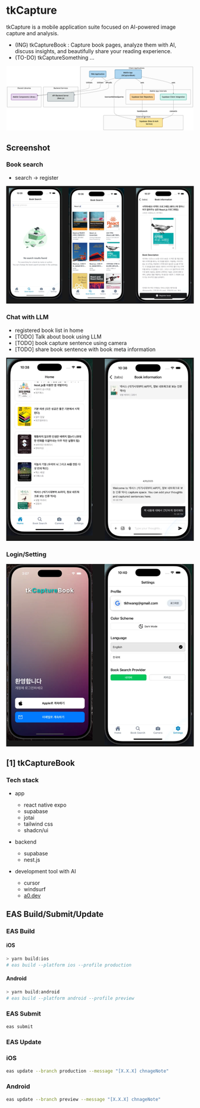 # tkCapture

tkCapture is a mobile application suite focused on AI-powered image capture and analysis.

- (ING) tkCaptureBook : Capture book pages, analyze them with AI, discuss insights, and beautifully share your reading experience.
- (TO-DO) tkCaptureSomething ...

![img](./docs/figs/GitDiagram-Diagram.png)

## Screenshot

### Book search

- search -> register

![img](./docs/figs/ui-screen-shot-3.png)

### Chat with LLM

- registered book list in home
- [TODO] Talk about book using LLM
- [TODO] book capture sentence using camera
- [TODO] share book sentence with book meta information

![img](./docs/figs/ui-screen-shot-4.png)

### Login/Setting

![img](./docs/figs/ui-screen-shot-5.png)

<!-- ![img](./docs/figs/ui-screen-shot-1.png) -->

<!-- ![img](./docs/figs/ui-screen-shot-2.png) -->

## [1] tkCaptureBook

### Tech stack

- app

  - react native expo
  - supabase
  - jotai
  - tailwind css
  - shadcn/ui

- backend

  - supabase
  - nest.js

- development tool with AI

  - cursor
  - windsurf
  - [a0.dev](https://a0.dev/)

## EAS Build/Submit/Update

### EAS Build

#### iOS

```bash
> yarn build:ios
# eas build --platform ios --profile production
```

#### Android

```bash
> yarn build:android
# eas build --platform android --profile preview
```

### EAS Submit

```bash
eas submit
```

### EAS Update

### iOS

```bash
eas update --branch production --message "[X.X.X] chnageNote"
```

### Android

```bash
eas update --branch preview --message "[X.X.X] chnageNote"
```
